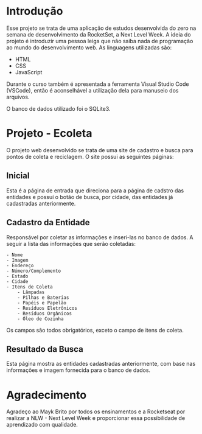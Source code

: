 # Introdução

Esse projeto se trata de uma aplicação de estudos desenvolvida do zero na semana de desenvolvimento da RocketSet, a Next Level Week. A ideia do projeto é introduzir uma pessoa leiga que não saiba nada de programação ao mundo do desenvolvimento web. As linguagens utilizadas são:

- HTML
- CSS
- JavaScript

Durante o curso também é apresentada a ferramenta Visual Studio Code (VSCode), então é aconselhável a utilização dela para manuseio dos arquivos.

O banco de dados utilizado foi o SQLite3.

# Projeto - Ecoleta

O projeto web desenvolvido se trata de uma site de cadastro e busca para pontos de coleta e reciclagem. O site possui as seguintes páginas:

## Inicial

Esta é a página de entrada que direciona para a página de cadstro das entidades e possuí o botão de busca, por cidade, das entidades já cadastradas anteriormente. 

## Cadastro da Entidade

Responsável por coletar as informações e inseri-las no banco de dados. A seguir a lista das informações que serão coletadas:

    - Nome
    - Imagem
    - Endereço 
    - Número/Complemento
    - Estado
    - Cidade
    - Itens de Coleta
        - Lâmpadas
        - Pilhas e Baterias
        - Papéis e Papelão
        - Resíduos Eletrônicos
        - Resíduos Orgânicos
        - Óleo de Cozinha

Os campos são todos obrigatórios, exceto o campo de itens de coleta.

## Resultado da Busca

Esta página mostra as entidades cadastradas anteriormente, com base nas informações e imagem fornecida para o banco de dados.

# Agradecimento

Agradeço ao Mayk Brito por todos os ensinamentos e a Rocketseat por realizar a NLW - Next Level Week e proporcionar essa possibilidade de aprendizado com qualidade.